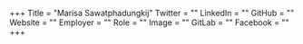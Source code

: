 +++
Title = "Marisa Sawatphadungkij"
Twitter = ""
LinkedIn = ""
GitHub = ""
Website = ""
Employer = ""
Role = ""
Image = ""
GitLab = ""
Facebook = ""
+++
